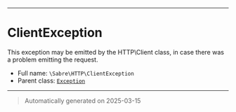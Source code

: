 ***

# ClientException

This exception may be emitted by the HTTP\Client class, in case there was a
problem emitting the request.



* Full name: `\Sabre\HTTP\ClientException`
* Parent class: [`Exception`](../../Exception.md)






***
> Automatically generated on 2025-03-15

